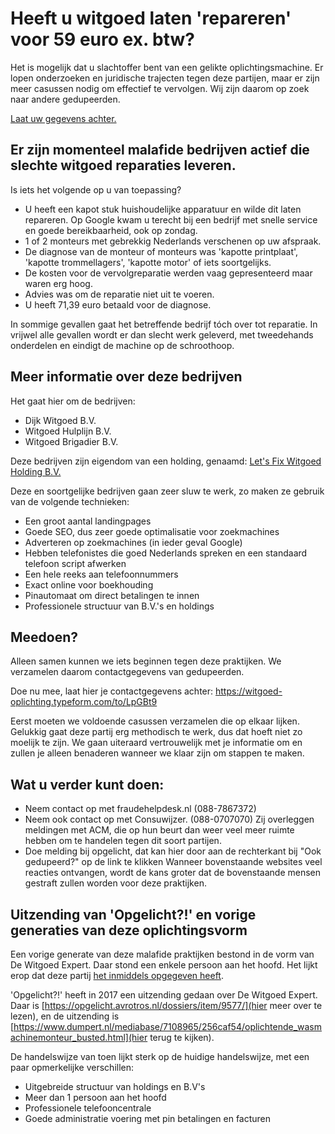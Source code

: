 # Heeft u witgoed laten 'repareren' voor 59 euro ex. btw?

Het is mogelijk dat u slachtoffer bent van een gelikte oplichtingsmachine. Er lopen onderzoeken en juridische trajecten tegen deze partijen, maar er zijn meer casussen nodig om effectief te vervolgen. Wij zijn daarom op zoek naar andere gedupeerden.

[Laat uw gegevens achter.](https://witgoed-oplichting.typeform.com/to/LpGBt9)

## Er zijn momenteel malafide bedrijven actief die slechte witgoed reparaties leveren.

Is iets het volgende op u van toepassing?

* U heeft een kapot stuk huishoudelijke apparatuur en wilde dit laten repareren. Op Google kwam u terecht bij een bedrijf met snelle service en goede bereikbaarheid, ook op zondag.
* 1 of 2 monteurs met gebrekkig Nederlands verschenen op uw afspraak.
* De diagnose van de monteur of monteurs was 'kapotte printplaat', 'kapotte trommellagers', 'kapotte motor' of iets soortgelijks.
* De kosten voor de vervolgreparatie werden vaag gepresenteerd maar waren erg hoog.
* Advies was om de reparatie niet uit te voeren.
* U heeft 71,39 euro betaald voor de diagnose.

In sommige gevallen gaat het betreffende bedrijf tóch over tot reparatie. In vrijwel alle gevallen wordt er dan slecht werk geleverd, met tweedehands onderdelen en eindigt de machine op de schroothoop.

## Meer informatie over deze bedrijven

Het gaat hier om de bedrijven:
 * Dijk Witgoed B.V.
 * Witgoed Hulplijn B.V.
 * Witgoed Brigadier B.V.

Deze bedrijven zijn eigendom van een holding, genaamd: [Let's Fix Witgoed Holding B.V.](https://drimble.nl/bedrijf/amsterdam/36996505/let-s-fix-witgoed.html)

Deze en soortgelijke bedrijven gaan zeer sluw te werk, zo maken ze gebruik van de volgende technieken:
 * Een groot aantal landingpages
 * Goede SEO, dus zeer goede optimalisatie voor zoekmachines
 * Adverteren op zoekmachines (in ieder geval Google)
 * Hebben telefonistes die goed Nederlands spreken en een standaard telefoon script afwerken
 * Een hele reeks aan telefoonnummers
 * Exact online voor boekhouding
 * Pinautomaat om direct betalingen te innen
 * Professionele structuur van B.V.'s en holdings

## Meedoen?

Alleen samen kunnen we iets beginnen tegen deze praktijken. We verzamelen daarom contactgegevens van gedupeerden.

Doe nu mee, laat hier je contactgegevens achter: https://witgoed-oplichting.typeform.com/to/LpGBt9

Eerst moeten we voldoende casussen verzamelen die op elkaar lijken. Gelukkig gaat deze partij erg methodisch te werk, dus dat hoeft niet zo moelijk te zijn. We gaan uiteraard vertrouwelijk met je informatie om en zullen je alleen benaderen wanneer we klaar zijn om stappen te maken.

## Wat u verder kunt doen:
* Neem contact op met fraudehelpdesk.nl (088-7867372)
* Neem ook contact op met Consuwijzer. (088-0707070) Zij overleggen meldingen met ACM, die op hun beurt dan weer veel meer ruimte hebben om te handelen tegen dit soort partijen.
* Doe melding bij opgelicht, dat kan hier door aan de rechterkant bij "Ook gedupeerd?" op de link te klikken
Wanneer bovenstaande websites veel reacties ontvangen, wordt de kans groter dat de bovenstaande mensen gestraft zullen worden voor deze praktijken.

## Uitzending van 'Opgelicht?!' en vorige generaties van deze oplichtingsvorm

Een vorige generate van deze malafide praktijken bestond in de vorm van De Witgoed Expert. Daar stond een enkele persoon aan het hoofd. Het lijkt erop dat deze partij [het inmiddels opgegeven heeft](https://www.faillissementsdossier.nl/nl/faillissement/1370838/de-witgoedexpert.aspx).

'Opgelicht?!' heeft in 2017 een uitzending gedaan over De Witgoed Expert. Daar is [https://opgelicht.avrotros.nl/dossiers/item/9577/](hier meer over te lezen), en de uitzending is [https://www.dumpert.nl/mediabase/7108965/256caf54/oplichtende_wasmachinemonteur_busted.html](hier terug te kijken).

De handelswijze van toen lijkt sterk op de huidige handelswijze, met een paar opmerkelijke verschillen:
 * Uitgebreide structuur van holdings en B.V's
 * Meer dan 1 persoon aan het hoofd
 * Professionele telefooncentrale
 * Goede administratie voering met pin betalingen en facturen
